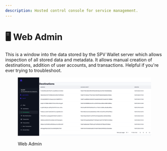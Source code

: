 ```yaml
---
description: Hosted control console for service management.
---
```


# 🖥 Web Admin

This is a window into the data stored by the SPV Wallet server which allows inspection of all stored data and metadata. It allows manual creation of destinations, addition of user accounts, and transactions. Helpful if you're ever trying to troubleshoot.

<figure><img src="../.gitbook/assets/spaces_M7Zqc6JKJVLpENeqKhr3_uploads_li5LW8yXE0xMNzxwGqAb_image.png" alt=""><figcaption><p>Web Admin</p></figcaption></figure>
